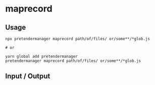 # maprecord


## Usage

```
npx pretendermanager maprecord path/of/files/ or/some**/*glob.js

# or

yarn global add pretendermanager
pretendermanager maprecord path/of/files/ or/some**/*glob.js
```

## Input / Output

<!--FIXTURES_TOC_START-->
<!--FIXTURES_TOC_END-->

<!--FIXTURES_CONTENT_START-->
<!--FIXTURES_CONTENT_END-->